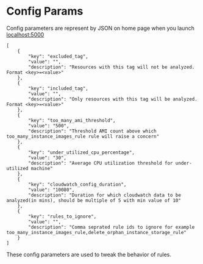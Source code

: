 # Config Params

Config parameters are represent by JSON on home page when you launch [localhost:5000](http://localhost:5000)

```text
[
    {
        "key": "excluded_tag",
        "value": "",
        "description": "Resources with this tag will not be analyzed. Format <key>=<value>"
    },
    {
        "key": "included_tag",
        "value": "",
        "description": "Only resources with this tag will be analyzed. Format <key>=<value>"
    },
    {
        "key": "too_many_ami_threshold",
        "value": "500",
        "description": "Threshold AMI count above which too_many_instance_images_rule rule will raise a concern"
    },
    {
        "key": "under_utilized_cpu_percentage",
        "value": "30",
        "description": "Average CPU utilization threshold for under-utilized machine"
    },
    {
        "key": "cloudwatch_config_duration",
        "value": "10080",
        "description": "Duration for which cloudwatch data to be analyzed(in mins), should be multiple of 5 with min value of 10"
    },
    {
        "key": "rules_to_ignore",
        "value": "",
        "description": "Comma seprated rule ids to ignore for example too_many_instance_images_rule,delete_orphan_instance_storage_rule"
    }
]
```

These config parameters are used to tweak the behavior of rules.

